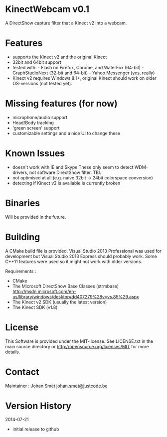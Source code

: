 KinectWebcam v0.1
=================
A DirectShow capture filter that a Kinect v2 into a webcam.

Features
========
- supports the Kinect v2 and the original Kinect
- 32bit and 64bit support
- tested with: - Flash on Firefox, Chrome, and WaterFox (64-bit)
               - GraphStudioNext (32-bit and 64-bit)
	       - Yahoo Messenger (yes, really)
- Kinect v2 requires Windows 8.1+, original Kinect should work on older
  OS-versions (not tested yet).

Missing features (for now)
==========================
- microphone/audio support
- Head/Body tracking
- 'green screen' support
- customizable settings and a nice UI to change these

Known Issues
============
- doesn't work with IE and Skype
	These only seem to detect WDM-drivers, not software DirectShow filter. TBI.
- not optimised at all (e.g. naive 32bit -> 24bit colorspace conversion)
- detecting if Kinect v2 is available is currently broken

Binaries
========
Will be provided in the future.

Building
========
A CMake build file is provided. Visual Studio 2013 Professional was used for 
development but Visual Studio 2013 Express should probably work. Some C++11
features were used so it might not work with older versions.

Requirements :
- CMake
- The Microsoft DirectShow Base Classes (strmbase)
  http://msdn.microsoft.com/en-us/library/windows/desktop/dd407279%28v=vs.85%29.aspx
- The Kinect v2 SDK (usually the latest version)
- The Kinect SDK (v1.8)

License
=======
This Software is provided under the MIT-license. See LICENSE.txt in the main
source directory or http://opensource.org/licenses/MIT for more details.

Contact
=======
Maintainer : Johan Smet <johan.smet@justcode.be>

Version History
===============
2014-07-21
- initial release to github


